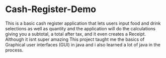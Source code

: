 # Cash-Register-Demo
This is a basic cash register application that lets users input food and drink selections as well as quantity and the application will do the calculations giving you a subtotal, a total after tax, and it even creates a Receipt. Although it isnt super amazing This project taught me the basics of Graphical user interfaces (GUI) in java and i also learned a lot of java in the process.



